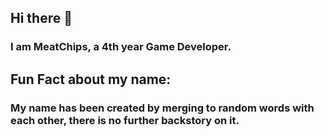 ## Hi there 👋
### I am MeatChips, a 4th year Game Developer. 
## Fun Fact about my name:
### My name has been created by merging to random words with each other, there is no further backstory on it.

<!--
**MeatChips/MeatChips** is a ✨ _special_ ✨ repository because its `README.md` (this file) appears on your GitHub profile.

Here are some ideas to get you started:

- 🔭 I’m currently working on ...
- 🌱 I’m currently learning ...
- 👯 I’m looking to collaborate on ...
- 🤔 I’m looking for help with ...
- 💬 Ask me about ...
- 📫 How to reach me: ...
- 😄 Pronouns: ...
- ⚡ Fun fact: ...
-->
